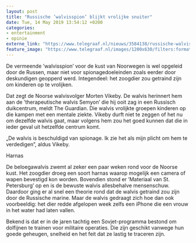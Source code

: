 ```yaml
---
layout: post
title: "Russische ’walvisspion’ blijkt vrolijke snuiter"
date: Tue, 14 May 2019 13:54:12 +0200
categories: 
- entertainment 
- opinie 
externe_link: "https://www.telegraaf.nl/nieuws/3584138/russische-walvisspion-blijkt-vrolijke-snuiter"
feature_image: "https://www.telegraaf.nl/images/1200x630/filters:format(jpeg):quality(80)/cdn-kiosk-api.telegraaf.nl/1b2cec20-7640-11e9-88d9-0218eaf05005.jpg"
---
```


<p class="intro">De vermeende ’walvisspion’ voor de kust van Noorwegen is wel opgeleid door de Russen, maar niet voor spionagedoeleinden zoals eerder door deskundigen geopperd werd. Integendeel: het zoogdier zou getraind zijn om kinderen op te vrolijken.</p> <p>Dat zegt de Noorse walvisvolger Morten Vikeby. De walvis herinnert hem aan de ’therapeutische walvis Semyon’ die hij ooit zag in een Russisch duikcentrum, meldt The Guardian. Die walvis vrolijkte groepen kinderen op die kampen met een mentale ziekte. Vikeby durft niet te zeggen of het nu om dezelfde walvis gaat, maar volgens hem zou het goed kunnen dat die in ieder geval uit hetzelfde centrum komt.</p><p>„De walvis is beschuldigd van spionage. Ik zie het als mijn plicht om hem te verdedigen”, aldus Vikeby.</p><p>Harnas</p><p>De beloegawalvis zwemt al zeker een paar weken rond voor de Noorse kust. Het zoogdier droeg een soort harnas waarop mogelijk een camera of wapen bevestigd kon worden. Bovendien stond er ’Materiaal van St. Petersburg’ op en is de bewuste walvis allesbehalve mensenschuw. Daardoor ging er al snel een theorie rond dat de walvis getraind zou zijn door de Russische marine. Maar de walvis gedraagt zich hoe dan ook voorbeeldig: het dier redde afgelopen week zelfs een iPhone die een vrouw in het water had laten vallen.</p><p>Bekend is dat er in de jaren tachtig een Sovjet-programma bestond om dolfijnen te trainen voor militaire operaties. Die zijn geschikt vanwege hun goede geheugen, snelheid en het feit dat ze lastig te traceren zijn.</p>
